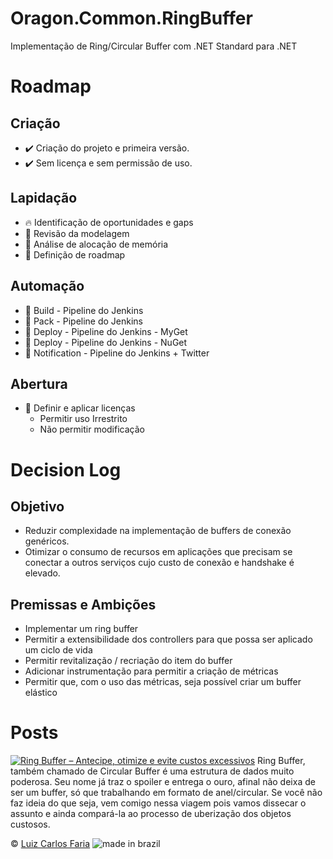 # Oragon.Common.RingBuffer
Implementação de Ring/Circular Buffer com .NET Standard para .NET



# Roadmap

## Criação
* :heavy_check_mark: Criação do projeto e primeira versão. 
* :heavy_check_mark: Sem licença e sem permissão de uso.

## Lapidação
* :fire: Identificação de oportunidades e gaps
* :radio_button: Revisão da modelagem
* :radio_button: Análise de alocação de memória
* :radio_button: Definição de roadmap

## Automação
* :radio_button: Build - Pipeline do Jenkins
* :radio_button: Pack - Pipeline do Jenkins
* :radio_button: Deploy - Pipeline do Jenkins - MyGet
* :radio_button: Deploy - Pipeline do Jenkins - NuGet
* :radio_button: Notification - Pipeline do Jenkins + Twitter

## Abertura
* :radio_button: Definir e aplicar licenças
  * Permitir uso Irrestrito
  * Não permitir modificação


# Decision Log

## Objetivo

* Reduzir complexidade na implementação de buffers de conexão genéricos.
* Otimizar o consumo de recursos em aplicações que precisam se conectar a outros serviços cujo custo de conexão e handshake é elevado.

## Premissas e Ambições
* Implementar um ring buffer
* Permitir a extensibilidade dos controllers para que possa ser aplicado um ciclo de vida
* Permitir revitalização / recriação do item do buffer
* Adicionar instrumentação para permitir a criação de métricas
* Permitir que, com o uso das métricas, seja possível criar um buffer elástico

# Posts

[![Ring Buffer – Antecipe, otimize e evite custos excessivos][ring-buffer2]](https://gago.io/blog/ring-buffer-quase-um-uber/?utm_source=github&utm_medium=luizcarlosfaria&utm_content=Oragon.Common.RingBuffer) 
Ring Buffer, também chamado de Circular Buffer é uma estrutura de dados muito poderosa. Seu nome já traz o spoiler e entrega o ouro, afinal não deixa de ser um buffer, só que trabalhando em formato de anel/circular. Se você não faz ideia do que seja, vem comigo nessa viagem pois vamos dissecar o assunto e ainda compará-la ao processo de uberização dos objetos custosos.


:copyright: [Luiz Carlos Faria](http://gago.io/) ![made in brazil][brazil]

[brazil]:http://www.goal.cc/content/images/flags/28.png
[ring-buffer2]:https://gago.io/wp-content/uploads/2020/07/ring-buffer2.png

